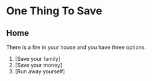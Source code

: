 # One Thing To Save 
## Home

There is a fire in your house and you have three options.
1. [Save your family]
2. [Save your money]
3. [Run away yourself]